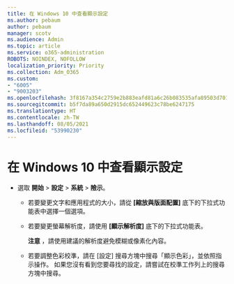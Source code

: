 ```yaml
---
title: 在 Windows 10 中查看顯示設定
ms.author: pebaum
author: pebaum
manager: scotv
ms.audience: Admin
ms.topic: article
ms.service: o365-administration
ROBOTS: NOINDEX, NOFOLLOW
localization_priority: Priority
ms.collection: Adm_O365
ms.custom:
- "6005"
- "9003203"
ms.openlocfilehash: 3f8167a354c2759e2b883eafd81a6c26b083535afa89503d701b600792f47ff1
ms.sourcegitcommit: b5f7da89a650d2915dc652449623c78be6247175
ms.translationtype: HT
ms.contentlocale: zh-TW
ms.lasthandoff: 08/05/2021
ms.locfileid: "53990230"
---
```

# <a name="view-display-settings-in-windows-10"></a>在 Windows 10 中查看顯示設定

- 選取 **開始**  > **設定**  > **系統** > **險示**。
    -  若要變更文字和應用程式的大小，請從 **[縮放與版面配置]** 底下的下拉式功能表中選擇一個選項。
    - 若要變更螢幕解析度，請使用 **[顯示解析度]** 底下的下拉式功能表。
     
      **注意** ，請使用建議的解析度避免模糊或像素化內容。
    - 若要調整色彩校準，請在 [設定] 搜尋方塊中搜尋「顯示色彩」，並依照指示操作。 如果您沒有看到您要尋找的設定，請嘗試在校準工作列上的搜尋方塊中搜尋。